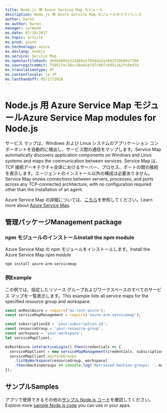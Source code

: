 ```yaml
---
title: Node.js 用 Azure Service Map モジュール
description: Node.js 用 Azure Service Map モジュールのリファレンス
author: bwren
ms.author: bwren
manager: carmonm
ms.date: 07/18/2017
ms.topic: article
ms.prod: azure
ms.technology: azure
ms.devlang: nodejs
ms.service: Service Map
ms.openlocfilehash: db064603e32446ba2f094da2a1601520b99a7304
ms.sourcegitcommit: 75051fec38cc3be4cb7d7cb6fc695c162fc0e91b
ms.translationtype: HT
ms.contentlocale: ja-JP
ms.lasthandoff: 05/17/2018
---
```

# <a name="azure-service-map-modules-for-nodejs"></a><span data-ttu-id="f7ac2-103">Node.js 用 Azure Service Map モジュール</span><span class="sxs-lookup"><span data-stu-id="f7ac2-103">Azure Service Map modules for Node.js</span></span>

<span data-ttu-id="f7ac2-104">サービス マップは、Windows および Linux システムのアプリケーション コンポーネントを自動的に検出し、サービス間の通信をマップします。</span><span class="sxs-lookup"><span data-stu-id="f7ac2-104">Service Map automatically discovers application components on Windows and Linux systems and maps the communication between services.</span></span> <span data-ttu-id="f7ac2-105">Service Map は、TCP 接続アーキテクチャ全体におけるサーバー、プロセス、ポートの間の接続を表示します。エージェントのインストール以外の構成は必要ありません。</span><span class="sxs-lookup"><span data-stu-id="f7ac2-105">Service Map shows connections between servers, processes, and ports across any TCP-connected architecture, with no configuration required other than the installation of an agent.</span></span>

<span data-ttu-id="f7ac2-106">Azure Service Map の詳細については、[こちら](https://docs.microsoft.com/azure/operations-management-suite/operations-management-suite-service-map)を参照してください。</span><span class="sxs-lookup"><span data-stu-id="f7ac2-106">Learn more about [Azure Service Map](https://docs.microsoft.com/azure/operations-management-suite/operations-management-suite-service-map).</span></span>

## <a name="management-package"></a><span data-ttu-id="f7ac2-107">管理パッケージ</span><span class="sxs-lookup"><span data-stu-id="f7ac2-107">Management package</span></span>

### <a name="install-the-npm-module"></a><span data-ttu-id="f7ac2-108">npm モジュールのインストール</span><span class="sxs-lookup"><span data-stu-id="f7ac2-108">Install the npm module</span></span>

<span data-ttu-id="f7ac2-109">Azure Service Map の npm モジュールをインストールします。</span><span class="sxs-lookup"><span data-stu-id="f7ac2-109">Install the Azure Service Map npm module</span></span>

```bash
npm install azure-arm-servicemap
```

### <a name="example"></a><span data-ttu-id="f7ac2-110">例</span><span class="sxs-lookup"><span data-stu-id="f7ac2-110">Example</span></span>

<span data-ttu-id="f7ac2-111">この例では、指定したリソース グループおよびワークスペースのすべてのサービス マップを一覧表示します。</span><span class="sxs-lookup"><span data-stu-id="f7ac2-111">This example lists all service maps for the specified resource group and workspace.</span></span>

```javascript
const msRestAzure = require('ms-rest-azure');
const serviceMapManagement = require('azure-arm-servicemap');

const subscriptionId = 'your-subscription-id';
const resourceGroup = 'your-resource-group';
const workspace = 'your-workspace';
let serviceMapClient;

msRestAzure.interactiveLogin().then(credentials => {
  serviceMapClient = new serviceMapManagement(credentials, subscriptionId);
  serviceMapClient.machineGroups
    .listByWorkspace(resourceGroup, workspace)
    .then(machineGroups => console.log('Retrieved machine groups: ', machineGroups));
});
```

## <a name="samples"></a><span data-ttu-id="f7ac2-112">サンプル</span><span class="sxs-lookup"><span data-stu-id="f7ac2-112">Samples</span></span>

<span data-ttu-id="f7ac2-113">アプリで使用できるその他の[サンプル Node.js コード](https://azure.microsoft.com/resources/samples/?platform=nodejs)を確認してください。</span><span class="sxs-lookup"><span data-stu-id="f7ac2-113">Explore more [sample Node.js code](https://azure.microsoft.com/resources/samples/?platform=nodejs) you can use in your apps.</span></span>
